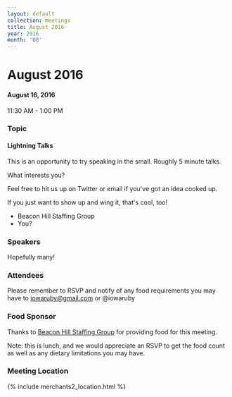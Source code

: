 ```yaml
---
layout: default
collection: meetings
title: August 2016
year: 2016
month: '08'
---
```


# August 2016

#### August 16, 2016
11:30 AM - 1:00 PM

### Topic

#### Lightning Talks

This is an opportunity to try speaking in the small.  Roughly 5 minute talks.

What interests you?

Feel free to hit us up on Twitter or email if you've got an idea cooked up.

If you just want to show up and wing it, that's cool, too!

* Beacon Hill Staffing Group
* You?

### Speakers

Hopefully many!

### Attendees

Please remember to RSVP and notify of any food requirements you may have to iowaruby@gmail.com or @iowaruby

### Food Sponsor
Thanks to [Beacon Hill Staffing Group](https://twitter.com/BeaconHillDSM) for providing food for this meeting.

Note: this is lunch, and we would appreciate an RSVP to get the food count as well as any dietary limitations you may have.

### Meeting Location
{% include merchants2_location.html %}
